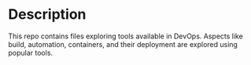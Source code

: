 # Description
This repo contains files exploring tools available in DevOps. Aspects like build, automation, containers, and their deployment are explored using popular tools.
